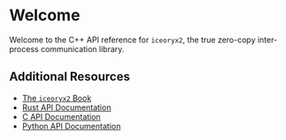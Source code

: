 # Welcome

Welcome to the C++ API reference for `iceoryx2`, the true zero-copy
inter-process communication library.

## Additional Resources

* [The `iceoryx2` Book](http://ekxide.github.io/iceoryx2-book)
* [Rust API Documentation](https://docs.rs/crate/iceoryx2/latest)
* [C API Documentation](http://eclipse-iceoryx.github.io/iceoryx2/c/latest)
* [Python API Documentation](http://eclipse-iceoryx.github.io/iceoryx2/python/latest)
